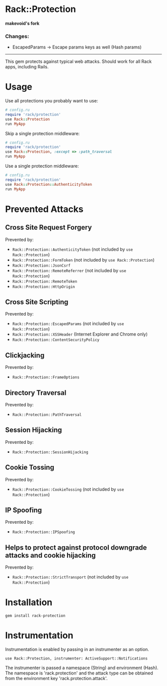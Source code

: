 # Rack::Protection

#### makevoid's fork

### Changes:

- EscapedParams -> Escape params keys as well (Hash params)


---

<!-- [![Build Status](https://secure.travis-ci.org/sinatra/rack-protection.png)](http://travis-ci.org/sinatra/rack-protection) -->

This gem protects against typical web attacks.
Should work for all Rack apps, including Rails.

# Usage

Use all protections you probably want to use:

``` ruby
# config.ru
require 'rack/protection'
use Rack::Protection
run MyApp
```

Skip a single protection middleware:

``` ruby
# config.ru
require 'rack/protection'
use Rack::Protection, :except => :path_traversal
run MyApp
```

Use a single protection middleware:

``` ruby
# config.ru
require 'rack/protection'
use Rack::Protection::AuthenticityToken
run MyApp
```

# Prevented Attacks

## Cross Site Request Forgery

Prevented by:

* `Rack::Protection::AuthenticityToken` (not included by `use Rack::Protection`)
* `Rack::Protection::FormToken` (not included by `use Rack::Protection`)
* `Rack::Protection::JsonCsrf`
* `Rack::Protection::RemoteReferrer` (not included by `use Rack::Protection`)
* `Rack::Protection::RemoteToken`
* `Rack::Protection::HttpOrigin`

## Cross Site Scripting

Prevented by:

* `Rack::Protection::EscapedParams` (not included by `use Rack::Protection`)
* `Rack::Protection::XSSHeader` (Internet Explorer and Chrome only)
* `Rack::Protection::ContentSecurityPolicy`

## Clickjacking

Prevented by:

* `Rack::Protection::FrameOptions`

## Directory Traversal

Prevented by:

* `Rack::Protection::PathTraversal`

## Session Hijacking

Prevented by:

* `Rack::Protection::SessionHijacking`

## Cookie Tossing

Prevented by:
* `Rack::Protection::CookieTossing` (not included by `use Rack::Protection`)

## IP Spoofing

Prevented by:

* `Rack::Protection::IPSpoofing`

## Helps to protect against protocol downgrade attacks and cookie hijacking

Prevented by:

* `Rack::Protection::StrictTransport` (not included by `use Rack::Protection`)

# Installation

    gem install rack-protection

# Instrumentation

Instrumentation is enabled by passing in an instrumenter as an option.
```
use Rack::Protection, instrumenter: ActiveSupport::Notifications
```

The instrumenter is passed a namespace (String) and environment (Hash). The namespace is 'rack.protection' and the attack type can be obtained from the environment key 'rack.protection.attack'.

